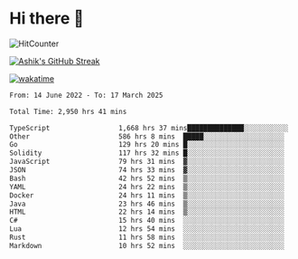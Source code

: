 # Hi there 👋

![HitCounter](https://hits.seeyoufarm.com/api/count/incr/badge.svg?url=https%3A%2F%2Fgithub.com%2Fashrhmn1212%2Fhit-counter)

<!-- ![Contribution Graph](https://github-readme-activity-graph.cyclic.app/graph?username=ashrhmn) -->


<!-- [![Top Langs](https://github-readme-stats.vercel.app/api/top-langs/?username=ashrhmn&layout=compact&theme=synthwave&langs_count=10&card_width=445)](https://github.com/anuraghazra/github-readme-stats) -->

[![Ashik's GitHub Streak](https://github-readme-streak-stats.herokuapp.com/?user=ashrhmn&theme=blood&fire=DD7F1C&background=151515&dates=9f9f9f&border=DD2727)](https://git.io/streak-stats)

<!-- ![Ashik's GitHub stats](https://github-readme-stats.vercel.app/api/?username=ashrhmn&show_icons=true&title_color=fff&icon_color=79ff97&text_color=9f9f9f&bg_color=151515) -->

[![wakatime](https://wakatime.com/badge/user/3df86613-ba63-4631-8e65-0ff18e7becad.svg)](https://wakatime.com/@3df86613-ba63-4631-8e65-0ff18e7becad)

<!--START_SECTION:waka-->

```txt
From: 14 June 2022 - To: 17 March 2025

Total Time: 2,950 hrs 41 mins

TypeScript                 1,668 hrs 37 mins██████████████░░░░░░░░░░░   56.55 %
Other                      586 hrs 8 mins  █████░░░░░░░░░░░░░░░░░░░░   19.87 %
Go                         129 hrs 20 mins █░░░░░░░░░░░░░░░░░░░░░░░░   04.38 %
Solidity                   117 hrs 32 mins █░░░░░░░░░░░░░░░░░░░░░░░░   03.98 %
JavaScript                 79 hrs 31 mins  ▓░░░░░░░░░░░░░░░░░░░░░░░░   02.70 %
JSON                       74 hrs 33 mins  ▓░░░░░░░░░░░░░░░░░░░░░░░░   02.53 %
Bash                       42 hrs 52 mins  ▒░░░░░░░░░░░░░░░░░░░░░░░░   01.45 %
YAML                       24 hrs 22 mins  ▒░░░░░░░░░░░░░░░░░░░░░░░░   00.83 %
Docker                     24 hrs 11 mins  ▒░░░░░░░░░░░░░░░░░░░░░░░░   00.82 %
Java                       23 hrs 46 mins  ▒░░░░░░░░░░░░░░░░░░░░░░░░   00.81 %
HTML                       22 hrs 14 mins  ▒░░░░░░░░░░░░░░░░░░░░░░░░   00.75 %
C#                         15 hrs 40 mins  ░░░░░░░░░░░░░░░░░░░░░░░░░   00.53 %
Lua                        12 hrs 54 mins  ░░░░░░░░░░░░░░░░░░░░░░░░░   00.44 %
Rust                       11 hrs 58 mins  ░░░░░░░░░░░░░░░░░░░░░░░░░   00.41 %
Markdown                   10 hrs 52 mins  ░░░░░░░░░░░░░░░░░░░░░░░░░   00.37 %
```

<!--END_SECTION:waka-->


<!--### Most Used Languages
<img src="https://wakatime.com/share/@ashrhmn/24ecb986-5bf8-4607-af7f-0aab08908d8c.png" />

### Favourite Tools
<img src="https://wakatime.com/share/@ashrhmn/f4e08015-f3bc-460a-9228-95a3ba11c604.png" />-->
